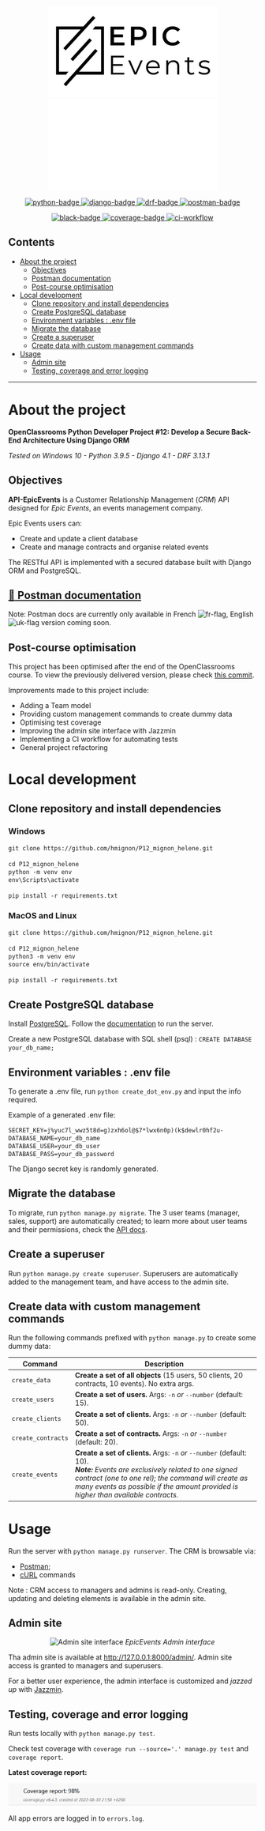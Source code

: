 <p align="center">
  <img src="img/logo_light.png#gh-light-mode-only" alt="logo-light" />
  <img src="img/logo_dark.png#gh-dark-mode-only" alt="logo-dark" />
</p>

<p align="center">
  <a href="https://www.python.org">
    <img src="https://img.shields.io/badge/Python-3.8+-3776AB?style=flat&logo=python&logoColor=white" alt="python-badge">
  </a>
  <a href="https://www.djangoproject.com">
    <img src="https://img.shields.io/badge/Django-4.0+-092E20?style=flat&logo=django&logoColor=white" alt="django-badge">
  </a>
    <a href="https://www.django-rest-framework.org/">
    <img src="https://img.shields.io/badge/DRF-3.13.1-a30000?style=flat" alt="drf-badge">
  </a>
  <a href="https://documenter.getpostman.com/view/19098124/UVkvHCLn">
    <img src="https://img.shields.io/badge/Postman-Docs-f06732?style=flat&logo=postman&logoColor=white" alt="postman-badge">
  </a>
</p>

<p align="center">
  <a href="https://black.readthedocs.io/en/stable/index.html">
    <img src="https://img.shields.io/badge/code%20style-black-000000.svg" alt="black-badge">
  </a>
    <a href="https://coverage.readthedocs.io/en/6.4.4/">
    <img src="https://img.shields.io/badge/coverage-98%25-brightgreen" alt="coverage-badge">
  </a>
  <a href="https://github.com/hmignon/P12_mignon_helene/actions">
    <img src="https://img.shields.io/github/workflow/status/hmignon/P12_mignon_helene/Django%20CI?logo=github" alt="ci-workflow">
  </a>
</p>

## Contents

- [About the project](#about-the-project)
  - [Objectives](#objectives)
  - [Postman documentation](#orange_book-postman-documentation)
  - [Post-course optimisation](#post-course-optimisation)
- [Local development](#local-development)
  - [Clone repository and install dependencies](#clone-repository-and-install-dependencies)
  - [Create PostgreSQL database](#create-postgresql-database)
  - [Environment variables : .env file](#environment-variables--env-file)
  - [Migrate the database](#migrate-the-database)
  - [Create a superuser](#create-a-superuser)
  - [Create data with custom management commands](#create-data)
- [Usage](#usage)
  - [Admin site](#admin-site)
  - [Testing, coverage and error logging](#testing-coverage-and-error-logging)

---

# About the project

**OpenClassrooms Python Developer Project #12: Develop a Secure Back-End Architecture Using Django ORM**

_Tested on Windows 10 - Python 3.9.5 - Django 4.1 - DRF 3.13.1_

## Objectives

**API-EpicEvents** is a Customer Relationship Management (*CRM*) API designed for _Epic Events_, 
an events management company.

Epic Events users can:

- Create and update a client database
- Create and manage contracts and organise related events

The RESTful API is implemented with a secured database built with Django ORM and PostgreSQL.

## [:orange_book: Postman documentation](https://documenter.getpostman.com/view/19098124/UVkvHCLn)

Note: Postman docs are currently only available in French ![fr-flag](https://flagcdn.com/16x12/fr.png), 
English ![uk-flag](https://flagcdn.com/16x12/gb.png) version coming soon.

## Post-course optimisation

This project has been optimised after the end of the OpenClassrooms course.
To view the previously delivered version, please check 
[this commit](https://github.com/hmignon/P12_mignon_helene/tree/0ad82d7f9b552faddc864a8154e37bf4377e5d4d).

Improvements made to this project include:

- Adding a Team model
- Providing custom management commands to create dummy data
- Optimising test coverage
- Improving the admin site interface with Jazzmin
- Implementing a CI workflow for automating tests
- General project refactoring

# Local development

## Clone repository and install dependencies

### Windows

```
git clone https://github.com/hmignon/P12_mignon_helene.git

cd P12_mignon_helene 
python -m venv env 
env\Scripts\activate

pip install -r requirements.txt
```

### MacOS and Linux

```
git clone https://github.com/hmignon/P12_mignon_helene.git

cd P12_mignon_helene 
python3 -m venv env 
source env/bin/activate

pip install -r requirements.txt
```

## Create PostgreSQL database

Install [PostgreSQL](https://www.postgresql.org/download/).
Follow the [documentation](https://www.postgresql.org) to run the server.

Create a new PostgreSQL database with SQL shell (psql) : ```CREATE DATABASE your_db_name;```

## Environment variables : .env file

To generate a .env file, run ```python create_dot_env.py``` and input the info required.

Example of a generated .env file:

    SECRET_KEY=j%yuc7l_wwz5t8d=g)zxh6ol@$7*lwx6n0p)(k$dewlr0hf2u-
    DATABASE_NAME=your_db_name
    DATABASE_USER=your_db_user
    DATABASE_PASS=your_db_password

The Django secret key is randomly generated.

## Migrate the database

To migrate, run ```python manage.py migrate```. The 3 user teams (manager, sales, support) are 
automatically created; to learn more about user teams and their permissions, 
check the [API docs](https://documenter.getpostman.com/view/19098124/UVkvHCLn).

## Create a superuser

Run ```python manage.py create superuser```. Superusers are automatically added to the management team, 
and have access to the admin site.

## Create data with custom management commands

Run the following commands prefixed with ```python manage.py``` to create some dummy data:

| Command                | Description                                                                                                                                                                                                                                                                             |
|------------------------|-----------------------------------------------------------------------------------------------------------------------------------------------------------------------------------------------------------------------------------------------------------------------------------------|
| ```create_data```      | **Create a set of all objects** (15 users, 50 clients, 20 contracts, 10 events). No extra args.                                                                                                                                                                                         |
| ```create_users```     | **Create a set of users.** Args: ```-n``` *or* ```--number``` (default: 15).                                                                                                                                                                                                            |
| ```create_clients```   | **Create a set of clients.** Args: ```-n``` *or* ```--number``` (default: 50).                                                                                                                                                                                                          |
| ```create_contracts``` | **Create a set of contracts.** Args: ```-n``` *or* ```--number``` (default: 20).                                                                                                                                                                                                        |
| ```create_events```    | **Create a set of clients.** Args: ```-n``` *or* ```--number``` (default: 10). <br/>***Note:*** *Events are exclusively related to one signed contract (one to one rel); the command will create as many events as possible if the amount provided is higher than available contracts.* |


# Usage

Run the server with ```python manage.py runserver```. The CRM is browsable via:

- [Postman](https://www.postman.com/);
- [cURL](https://curl.se) commands

Note : CRM access to managers and admins is read-only. Creating, updating and deleting elements is 
available in the admin site.

## Admin site

<p align="center">
    <img src="img/admin_site.gif" alt="Admin site interface" />
    <em>EpicEvents Admin interface</em>
</p>

Tha admin site is available at http://127.0.0.1:8000/admin/. Admin site access is granted to managers 
and superusers.

For a better user experience, the admin interface is customized and *jazzed up* with [Jazzmin](https://django-jazzmin.readthedocs.io).


## Testing, coverage and error logging

Run tests locally with ```python manage.py test```.

Check test coverage with ```coverage run --source='.' manage.py test``` and ```coverage report```.

**Latest coverage report:**

<p align="center">
    <img src="img/coverage_report.png" alt="latest coverage report" />
</p>

All app errors are logged in to ```errors.log```.
